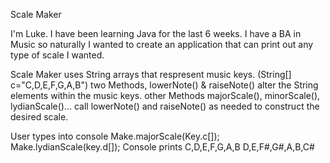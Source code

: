 Scale Maker

 I'm Luke. I have been learning Java for the last 6 weeks. I have a BA in Music so naturally I wanted to create an application that can print out any type of scale I wanted. 
 
 Scale Maker uses 
 String arrays that respresent music keys. (String[] c="C,D,E,F,G,A,B")
 two Methods, lowerNote() & raiseNote() alter the String elements within the music keys.
 other Methods majorScale(), minorScale(), lydianScale()... call lowerNote() and raiseNote() as needed to construct the desired scale.
 
 User types into console
 Make.majorScale(Key.c[]);
 Make.lydianScale(key.d[]);
 Console prints
 C,D,E,F,G,A,B
 D,E,F#,G#,A,B,C#
